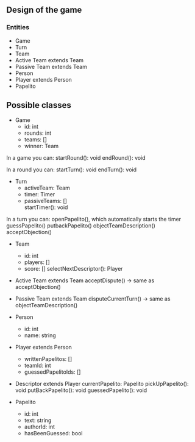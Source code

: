 ## Design of the game

### Entities

- Game
- Turn
- Team
- Active Team extends Team
- Passive Team extends Team
- Person
- Player extends Person
- Papelito

## Possible classes

- Game
  - id: int
  - rounds: int
  - teams: <Team>[]
  - winner: Team

In a game you can:
startRound(): void
endRound(): void

In a round you can:
startTurn(): void
endTurn(): void

- Turn
  - activeTeam: Team
  - timer: Timer
  - passiveTeams: <Team>[]  
    startTimer(): void

In a turn you can:
openPapelito(), which automatically starts the timer
guessPapelito()
putbackPapelito()
objectTeamDescription()
acceptObjection()

- Team

  - id: int
  - players: <Player>[]
  - score: <int>[]
    selectNextDescriptor(): Player

- Active Team extends Team
  acceptDispute() -> same as acceptObjection()

- Passive Team extends Team
  disputeCurrentTurn() -> same as objectTeamDescription()

- Person

  - id: int
  - name: string

- Player extends Person

  - writtenPapelitos: <Papelito>[]
  - teamId: int
  - guessedPapelitoIds: <int>[]

- Descriptor extends Player
  currentPapelito: Papelito
  pickUpPapelito(): void
  putBackPapelito(): void
  guessedPapelito(): void

- Papelito
  - id: int
  - text: string
  - authorId: int
  - hasBeenGuessed: bool
